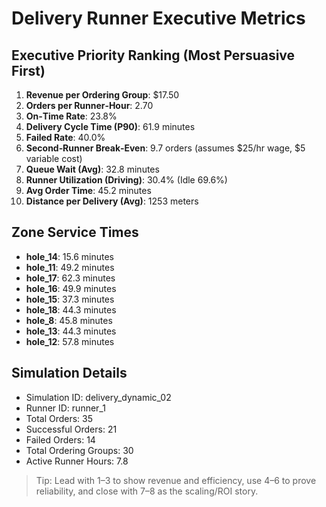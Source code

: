 # Delivery Runner Executive Metrics

## Executive Priority Ranking (Most Persuasive First)
1. **Revenue per Ordering Group**: $17.50
2. **Orders per Runner‑Hour**: 2.70
3. **On‑Time Rate**: 23.8%
4. **Delivery Cycle Time (P90)**: 61.9 minutes
5. **Failed Rate**: 40.0%
6. **Second‑Runner Break‑Even**: 9.7 orders (assumes $25/hr wage, $5 variable cost)
7. **Queue Wait (Avg)**: 32.8 minutes
8. **Runner Utilization (Driving)**: 30.4% (Idle 69.6%)
9. **Avg Order Time**: 45.2 minutes
10. **Distance per Delivery (Avg)**: 1253 meters

## Zone Service Times
- **hole_14**: 15.6 minutes
- **hole_11**: 49.2 minutes
- **hole_17**: 62.3 minutes
- **hole_16**: 49.9 minutes
- **hole_15**: 37.3 minutes
- **hole_18**: 44.3 minutes
- **hole_8**: 45.8 minutes
- **hole_13**: 44.3 minutes
- **hole_12**: 57.8 minutes


## Simulation Details
- Simulation ID: delivery_dynamic_02
- Runner ID: runner_1
- Total Orders: 35
- Successful Orders: 21
- Failed Orders: 14
- Total Ordering Groups: 30
- Active Runner Hours: 7.8

> Tip: Lead with 1–3 to show revenue and efficiency, use 4–6 to prove reliability, and close with 7–8 as the scaling/ROI story.
